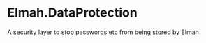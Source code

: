 Elmah.DataProtection
====================

A security layer to stop passwords etc from being stored by Elmah